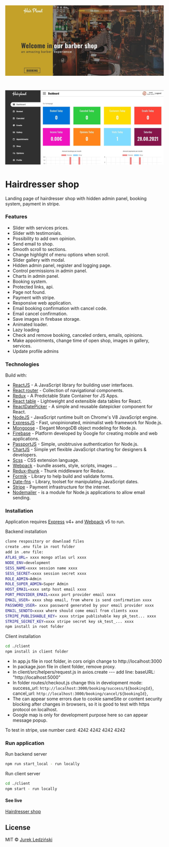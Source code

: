 # ![WebApp](https://github.com/jurekledzinski/Hairdresser-shop/blob/media/images/Course%20shop.jpg?raw=true)

# ![WebApp](https://github.com/jurekledzinski/Hairdresser-shop/blob/media/images/Admin%20panel.jpg?raw=true)

# Hairdresser shop

Landing page of hairdresser shop with hidden admin panel, booking system, payment in stripe.

### Features

- Slider with services prices.
- Slider with testimonials.
- Possibility to add own opinion.
- Send email to shop.
- Smooth scroll to sections.
- Change highlight of menu options when scroll.
- Slider gallery with modal.
- Hidden admin panel, register and logging page.
- Control permissions in admin panel.
- Charts in admin panel.
- Booking system.
- Protected links, api.
- Page not found.
- Payment with stripe.
- Responsive web application.
- Email booking confirmation with cancel code.
- Email cancel confirmation.
- Save images in firebase storage.
- Animated loader.
- Lazy loading
- Check and remove booking, canceled orders, emails, opinions.
- Make appointments, change time of open shop, images in gallery, services.
- Update profile admins

### Technologies

Build with:

- [ReactJS](https://reactjs.org/) - A JavaScript library for building user interfaces.
- [React router](https://reactrouter.com/) - Collection of navigational components.
- [Redux](https://redux.js.org/) - A Predictable State Container for JS Apps.
- [React table](https://react-table.tanstack.com/) - Lightweight and extensible
  data tables for React.
- [ReactDatePicker](https://reactdatepicker.com/) - A simple and reusable datepicker component for React.
- [NodeJS](https://nodejs.org/en/) - JavaScript runtime built on Chrome's V8 JavaScript engine.
- [ExpressJS](https://expressjs.com/) - Fast, unopinionated, minimalist web framework for Node.js.
- [Mongoose](https://mongoosejs.com/) - Elegant MongoDB object modeling for Node.js.
- [Firebase](https://firebase.google.com/) - Platform developed by Google for creating mobile and web applications.
- [PassportJS](http://www.passportjs.org/) - Simple, unobtrusive authentication for Node.js.
- [ChartJS](https://www.chartjs.org/) - Simple yet flexible JavaScript charting for designers & developers.
- [Scss](https://sass-lang.com/) - CSS extension language.
- [Webpack](https://webpack.js.org/) - bundle assets, style, scripts, images ...
- [Redux-thunk](https://www.npmjs.com/package/redux-thunk) - Thunk middleware for Redux.
- [Formik](https://formik.org/) - Library to help build and validate forms.
- [Date-fns](https://date-fns.org/) - Library, toolset for manipulating JavaScript dates.
- [Stripe](https://stripe.com/en-nl) - Payment infrastructure for the internet.
- [Nodemailer](https://nodemailer.com/about/) - is a module for Node.js applications to allow email sending.

### Installation

Application requires [Express](https://expressjs.com/) v4+ and [Webpack](https://webpack.js.org/) v5 to run.

Backend installation

```sh
clone respository or download files
create .env file in root folder
add in .env file:
ATLAS_URL= xxxx mongo atlas url xxxx
NODE_ENV=development
SESS_NAME=xxxx session name xxxx
SESS_SECRET=xxxx session secret xxxx
ROLE_ADMIN=Admin
ROLE_SUPER_ADMIN=Super Admin
HOST_EMAIL=xxxx smtp host email xxxx
PORT_PROVIDER_EMAIL=xxxx port provider email xxxx
EMAIL_USER= xxxx shop email, from where is send confirmation xxxx
PASSWORD_USER= xxxx password generated by your email provider xxxx
EMAIL_SENDTO=xxxx where should come email from clients xxxx
STRIPE_PUBLISHABLE_KEY= xxxx stripe publishable key pk_test... xxxx
STRIPE_SECRET_KEY=xxxx stripe secret key sk_test_... xxxx
npm install in root folder
```

Client installation

```sh
cd ./client
npm install in client folder
```

- In app.js file in root folder, in cors origin change to http://localhost:3000
- In package.json file in client folder, remove proxy.
- In client/src/helpers/request.js in axios.create --- add line: baseURL: "http://localhost:5000"
- In folder routes/checkout.js change this in development mode:
  success_url: `http://localhost:3000/booking/success/${bookingId}`,
  cancel_url: `http://localhost:3000/booking/cancel/${bookingId}`,
- The can appear some errors due to cookie sameSite or content security blocking after changes in browsers, so it is good to test with https protocol on localhost.
- Google map is only for development purpose here so can appear message popup.

To test in stripe, use number card: 4242 4242 4242 4242

### Run application

Run backend server

```sh
npm run start_local - run locally
```

Run client server

```sh
cd ./client
npm start - run locally
```

#### See live

[Hairdresser shop](https://safe-crag-32363.herokuapp.com/)

## License

MIT © [Jurek Ledziński](https://github.com/jurekledzinski)

